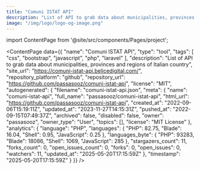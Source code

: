 ```yaml
---
title: "Comuni ISTAT API"
description: "List of API to grab data about municipalities, provinces and regions of Italian country"
image: "/img/logo/logo-og-image.png"
---
```

import ContentPage from '@site/src/components/Pages/project';

<ContentPage
    data={{
  "name": "Comuni ISTAT API",
  "type": "tool",
  "tags": [
    "css",
    "bootstrap",
    "javascript",
    "php",
    "laravel"
  ],
  "description": "List of API to grab data about municipalities, provinces and regions of Italian country",
  "site_url": "https://comuni-istat-api.belicedigital.com/",
  "repository_platform": "github",
  "repository_url": "https://github.com/passasooz/comuni-istat-api",
  "license": "MIT",
  "autogenerated": {
    "filename": "comuni-istat-api.json",
    "meta": {
      "name": "comuni-istat-api",
      "full_name": "passasooz/comuni-istat-api",
      "html_url": "https://github.com/passasooz/comuni-istat-api",
      "created_at": "2022-09-06T15:19:11Z",
      "updated_at": "2023-11-27T14:15:31Z",
      "pushed_at": "2022-09-15T07:49:37Z",
      "archived": false,
      "disabled": false,
      "owner": "passasooz",
      "owner_type": "User",
      "topics": [],
      "license": "MIT License"
    },
    "analytics": {
      "language": "PHP",
      "languages": {
        "PHP": 82.75,
        "Blade": 16.04,
        "Shell": 0.95,
        "JavaScript": 0.25
      },
      "languages_byte": {
        "PHP": 93283,
        "Blade": 18086,
        "Shell": 1069,
        "JavaScript": 285
      },
      "stargazers_count": 11,
      "forks_count": 0,
      "open_issues_count": 0,
      "forks": 0,
      "open_issues": 0,
      "watchers": 11,
      "updated_at": "2025-05-20T17:15:59Z"
    },
    "timestamp": "2025-05-20T17:15:59Z"
  }
}}
/>
